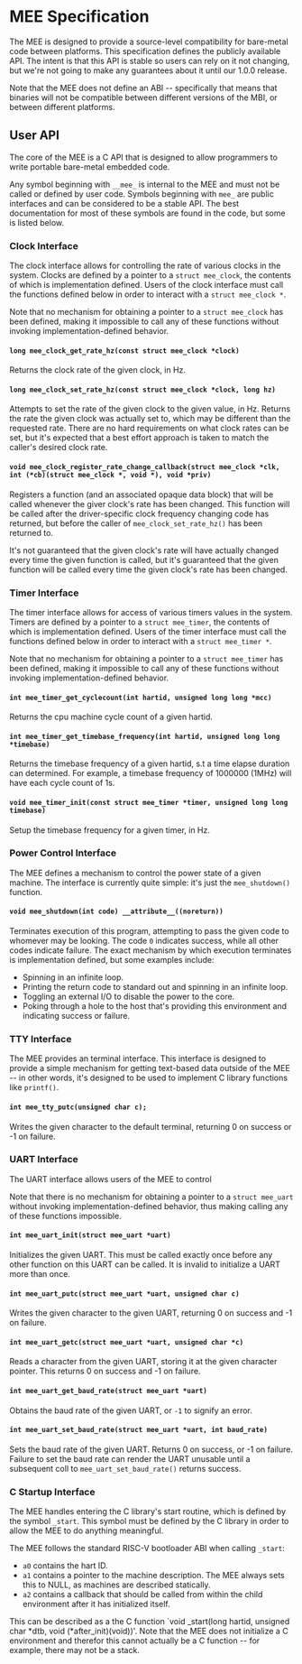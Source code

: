 # MEE Specification

The MEE is designed to provide a source-level compatibility for
bare-metal code between platforms.  This specification defines the
publicly available API.  The intent is that this API is stable so users
can rely on it not changing, but we're not going to make any guarantees
about it until our 1.0.0 release.

Note that the MEE does not define an ABI -- specifically that means that
binaries will not be compatible between different versions of the MBI,
or between different platforms.

## User API

The core of the MEE is a C API that is designed to allow programmers to
write portable bare-metal embedded code.

Any symbol beginning with `__mee_` is internal to the MEE and must not
be called or defined by user code.  Symbols beginning with `mee_` are
public interfaces and can be considered to be a stable API.  The best
documentation for most of these symbols are found in the code, but some
is listed below.

### Clock Interface

The clock interface allows for controlling the rate of various clocks in
the system.  Clocks are defined by a pointer to a `struct mee_clock`, the
contents of which is implementation defined.  Users of the clock
interface must call the functions defined below in order to interact
with a `struct mee_clock *`.

Note that no mechanism for obtaining a pointer to a `struct mee_clock`
has been defined, making it impossible to call any of these functions
without invoking implementation-defined behavior.

#### `long mee_clock_get_rate_hz(const struct mee_clock *clock)`

Returns the clock rate of the given clock, in Hz.

#### `long mee_clock_set_rate_hz(const struct mee_clock *clock, long hz)`

Attempts to set the rate of the given clock to the given value, in Hz.
Returns the rate the given clock was actually set to, which may be
different than the requested rate.  There are no hard requirements on
what clock rates can be set, but it's expected that a best effort
approach is taken to match the caller's desired clock rate.

#### `void mee_clock_register_rate_change_callback(struct mee_clock *clk, int (*cb)(struct mee_clock *, void *), void *priv)`

Registers a function (and an associated opaque data block) that will be
called whenever the giver clock's rate has been changed.  This function
will be called after the driver-specific clock frequency changing code
has returned, but before the caller of `mee_clock_set_rate_hz()` has
been returned to.

It's not guaranteed that the given clock's rate will have actually
changed every time the given function is called, but it's guaranteed
that the given function will be called every time the given clock's rate
has been changed.

### Timer Interface

The timer interface allows for access of various timers values in
the system.  Timers are defined by a pointer to a `struct mee_timer`, the
contents of which is implementation defined.  Users of the timer
interface must call the functions defined below in order to interact
with a `struct mee_timer *`.

Note that no mechanism for obtaining a pointer to a `struct mee_timer`
has been defined, making it impossible to call any of these functions
without invoking implementation-defined behavior.

#### `int mee_timer_get_cyclecount(int hartid, unsigned long long *mcc)`

Returns the cpu machine cycle count of a given hartid.

#### `int mee_timer_get_timebase_frequency(int hartid, unsigned long long *timebase)`

Returns the timebase frequency of a given hartid, s.t a time elapse duration can determined.
For example, a timebase frequency of 1000000 (1MHz) will have each cycle count of 1s.

#### `void mee_timer_init(const struct mee_timer *timer, unsigned long long timebase)`

Setup the timebase frequency for a given timer, in Hz.

### Power Control Interface

The MEE defines a mechanism to control the power state of a given
machine.  The interface is currently quite simple: it's just the
`mee_shutdown()` function.

#### `void mee_shutdown(int code) __attribute__((noreturn))`

Terminates execution of this program, attempting to pass the given code
to whomever may be looking.  The code `0` indicates success, while all
other codes indicate failure.  The exact mechanism by which execution
terminates is implementation defined, but some examples include:

* Spinning in an infinite loop.
* Printing the return code to standard out and spinning in an infinite
  loop.
* Toggling an external I/O to disable the power to the core.
* Poking through a hole to the host that's providing this environment
  and indicating success or failure.

### TTY Interface

The MEE provides an terminal interface.  This interface is designed to
provide a simple mechanism for getting text-based data outside of the
MEE -- in other words, it's designed to be used to implement C library
functions like `printf()`.

#### `int mee_tty_putc(unsigned char c);`

Writes the given character to the default terminal, returning 0 on
success or -1 on failure.

### UART Interface

The UART interface allows users of the MEE to control

Note that there is no mechanism for obtaining a pointer to a `struct
mee_uart` without invoking implementation-defined behavior, thus making
calling any of these functions impossible.

#### `int mee_uart_init(struct mee_uart *uart)`

Initializes the given UART.  This must be called exactly once before any
other function on this UART can be called.  It is invalid to initialize
a UART more than once.

#### `int mee_uart_putc(struct mee_uart *uart, unsigned char c)`

Writes the given character to the given UART, returning 0 on success and
-1 on failure.

#### `int mee_uart_getc(struct mee_uart *uart, unsigned char *c)`

Reads a character from the given UART, storing it at the given character
pointer.  This returns 0 on success and -1 on failure.

#### `int mee_uart_get_baud_rate(struct mee_uart *uart)`

Obtains the baud rate of the given UART, or `-1` to signify an error.

#### `int mee_uart_set_baud_rate(struct mee_uart *uart, int baud_rate)`

Sets the baud rate of the given UART.  Returns 0 on success, or -1 on
failure.  Failure to set the baud rate can render the UART unusable
until a subsequent coll to `mee_uart_set_baud_rate()` returns success.

### C Startup Interface

The MEE handles entering the C library's start routine, which is defined
by the symbol `_start`.  This symbol must be defined by the C library in
order to allow the MEE to do anything meaningful.

The MEE follows the standard RISC-V bootloader ABI when calling
`_start`:

* `a0` contains the hart ID.
* `a1` contains a pointer to the machine description.  The MEE always
  sets this to NULL, as machines are described statically.
* `a2` contains a callback that should be called from within the child
  environment after it has initialized itself.

This can be described as a the C function `void _start(long hartid,
unsigned char *dtb, void (*after_init)(void))'.  Note that the MEE does
not initialize a C environment and therefor this cannot actually be a C
function -- for example, there may not be a stack.
